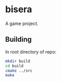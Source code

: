 # bisera
A game project.

## Building
In root directory of repo:
```sh
mkdir build
cd build
cmake ../src
make
```
